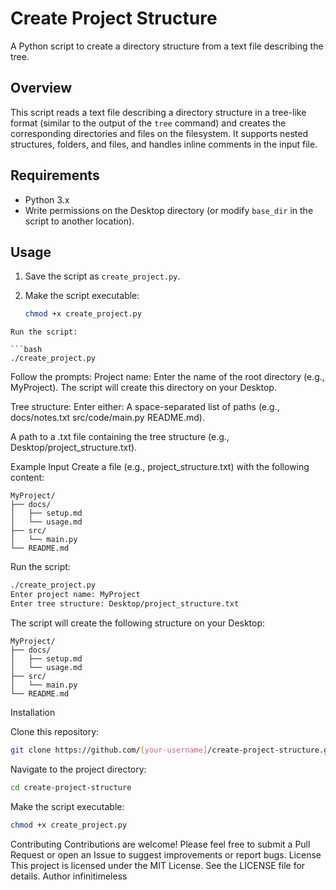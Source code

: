 
# Create Project Structure

A Python script to create a directory structure from a text file describing the tree.

## Overview

This script reads a text file describing a directory structure in a tree-like format (similar to the output of the `tree` command) and creates the corresponding directories and files on the filesystem. It supports nested structures, folders, and files, and handles inline comments in the input file.



## Requirements

- Python 3.x
- Write permissions on the Desktop directory (or modify `base_dir` in the script to another location).

## Usage

1. Save the script as `create_project.py`.
2. Make the script executable:

   ```bash
   chmod +x create_project.py
```
Run the script:

```bash
./create_project.py
```
Follow the prompts:
Project name: Enter the name of the root directory (e.g., MyProject). The script will create this directory on your Desktop.

Tree structure: Enter either:
A space-separated list of paths (e.g., docs/notes.txt src/code/main.py README.md).

A path to a .txt file containing the tree structure (e.g., Desktop/project_structure.txt).

Example Input
Create a file (e.g., project_structure.txt) with the following content:

```text
MyProject/
├── docs/
│   ├── setup.md
│   └── usage.md
├── src/
│   └── main.py
└── README.md
```
Run the script:
```bash
./create_project.py
Enter project name: MyProject
Enter tree structure: Desktop/project_structure.txt
```
The script will create the following structure on your Desktop:

```text
MyProject/
├── docs/
│   ├── setup.md
│   └── usage.md
├── src/
│   └── main.py
└── README.md
```
Installation

Clone this repository:

```bash
git clone https://github.com/[your-username]/create-project-structure.git
```

Navigate to the project directory:
```bash
cd create-project-structure
```
Make the script executable:

```bash
chmod +x create_project.py
```

Contributing
Contributions are welcome! Please feel free to submit a Pull Request or open an Issue to suggest improvements or report bugs.
License
This project is licensed under the MIT License. See the LICENSE file for details.
Author
infinitimeless
